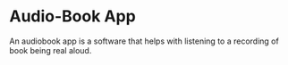 # Audio-Book App
An audiobook app is a software that helps with listening to a recording of book being real aloud.
